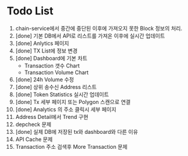 # Todo List

1. chain-service에서 중간에 중단된 이후에 가져오지 못한 Block 정보의 처리.
2. [done] 기본 DB에서 API로 리스트를 가져온 이후에 실시간 업데이트
3. [done] Anlytics 페이지
4. [done] TX List에 정보 변경
5. [done] Dashboard에 기본 차트
   - Transaction 갯수 Chart
   - Transaction Volume Chart
6. [done] 24h Volume 수정
7. [done] 상위 송수신 Address 리스트
8. [done] Token Statistics 실시간 업데이트
9. [done] Tx 세부 페이지 또는 Polygon 스캔으로 연결
10. [done] Analytics 의 주소 클릭시 세부 페이지
11. Address Detail에서 Trend 구현
12. depcheck 문제
13. [done] 실제 DB에 저장된 tx와 dashboard와 다른 이유
14. API Cache 문제
15. Transaction 주소 검색후 More Transaction 문제
